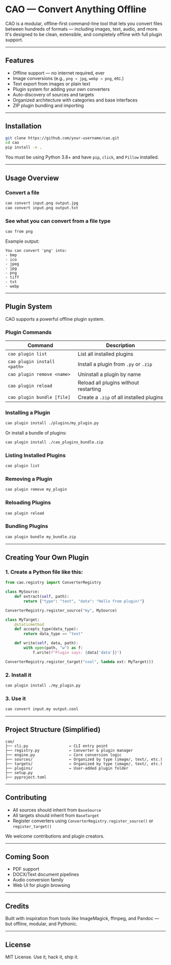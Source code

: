 # CAO — Convert Anything Offline

CAO is a modular, offline-first command-line tool that lets you convert files between hundreds of formats — including images, text, audio, and more. It's designed to be clean, extensible, and completely offline with full plugin support.

---

## Features

- Offline support — no internet required, ever
- Image conversions (e.g., `png → jpg`, `webp → png`, etc.)
- Text export from images or plain text
- Plugin system for adding your own converters
- Auto-discovery of sources and targets
- Organized architecture with categories and base interfaces
- ZIP plugin bundling and importing

---

## Installation

```bash
git clone https://github.com/your-username/cao.git
cd cao
pip install -e .
```

You must be using Python 3.8+ and have `pip`, `click`, and `Pillow` installed.

---

## Usage Overview

### Convert a file

```bash
cao convert input.png output.jpg
cao convert input.png output.txt
```

### See what you can convert from a file type

```bash
cao from png
```

Example output:

```
You can convert 'png' into:
- bmp
- ico
- jpeg
- jpg
- png
- tiff
- txt
- webp
```

---

## Plugin System

CAO supports a powerful offline plugin system.

### Plugin Commands

| Command                            | Description                              |
|------------------------------------|------------------------------------------|
| `cao plugin list`                 | List all installed plugins               |
| `cao plugin install <path>`       | Install a plugin from `.py` or `.zip`    |
| `cao plugin remove <name>`        | Uninstall a plugin by name               |
| `cao plugin reload`               | Reload all plugins without restarting    |
| `cao plugin bundle [file]`        | Create a `.zip` of all installed plugins |

### Installing a Plugin

```bash
cao plugin install ./plugins/my_plugin.py
```

Or install a bundle of plugins:

```bash
cao plugin install ./cao_plugins_bundle.zip
```

### Listing Installed Plugins

```bash
cao plugin list
```

### Removing a Plugin

```bash
cao plugin remove my_plugin
```

### Reloading Plugins

```bash
cao plugin reload
```

### Bundling Plugins

```bash
cao plugin bundle my_bundle.zip
```

---

## Creating Your Own Plugin

### 1. Create a Python file like this:

```python
from cao.registry import ConverterRegistry

class MySource:
    def extract(self, path):
        return {"type": "text", "data": "Hello from plugin!"}

ConverterRegistry.register_source("my", MySource)

class MyTarget:
    @staticmethod
    def accepts_type(data_type):
        return data_type == "text"

    def write(self, data, path):
        with open(path, "w") as f:
            f.write(f"Plugin says: {data['data']}")

ConverterRegistry.register_target("cool", lambda ext: MyTarget())
```

### 2. Install it

```bash
cao plugin install ./my_plugin.py
```

### 3. Use it

```bash
cao convert input.my output.cool
```

---

## Project Structure (Simplified)

```
cao/
├── cli.py                  ← CLI entry point
├── registry.py             ← Converter & plugin manager
├── engine.py               ← Core conversion logic
├── sources/                ← Organized by type (image/, text/, etc.)
├── targets/                ← Organized by type (image/, text/, etc.)
├── plugins/                ← User-added plugin folder
├── setup.py
├── pyproject.toml
```

---

## Contributing

- All sources should inherit from `BaseSource`
- All targets should inherit from `BaseTarget`
- Register converters using `ConverterRegistry.register_source()` or `register_target()`

We welcome contributions and plugin creators.

---

## Coming Soon

- PDF support
- DOCX/Text document pipelines
- Audio conversion family
- Web UI for plugin browsing

---

## Credits

Built with inspiration from tools like ImageMagick, ffmpeg, and Pandoc — but offline, modular, and Pythonic.

---

## License

MIT License. Use it, hack it, ship it.
